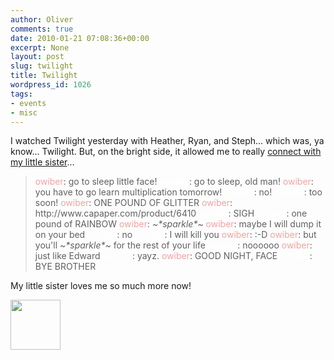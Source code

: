 ```yaml
---
author: Oliver
comments: true
date: 2010-01-21 07:08:36+00:00
excerpt: None
layout: post
slug: twilight
title: Twilight
wordpress_id: 1026
tags:
- events
- misc
---
```


I watched Twilight yesterday with Heather, Ryan, and Steph... which was, ya know... Twilight.  But, on the bright side, it allowed me to really <a href="http://theoster.tumblr.com/post/345263500/i-found-out-my-brother-watched-twilight-reason-he">connect with my little sister</a>...

<blockquote>
<span style="color: #F1A3A1">owiber</span>: go to sleep little face!
<span style="color: #fff">owiaba</span>: go to sleep, old man!
<span style="color: #F1A3A1">owiber</span>: you have to go learn multiplication tomorrow!
<span style="color: #fff">owiaba</span>: no!
<span style="color: #fff">owiaba</span>: too soon!
<span style="color: #F1A3A1">owiber</span>: ONE POUND OF GLITTER
<span style="color: #F1A3A1">owiber</span>: http://www.capaper.com/product/6410
<span style="color: #fff">owiaba</span>: SIGH
<span style="color: #fff">owiaba</span>: one pound of RAINBOW
<span style="color: #F1A3A1">owiber</span>: <em>~*sparkle*~</em>
<span style="color: #F1A3A1">owiber</span>: maybe I will dump it on your bed
<span style="color: #fff">owiaba</span>: no
<span style="color: #fff">owiaba</span>: I will kill you
<span style="color: #F1A3A1">owiber</span>: :-D
<span style="color: #F1A3A1">owiber</span>: but you'll <em>~*sparkle*~</em>  for the rest of your life
<span style="color: #fff">owiaba</span>: noooooo
<span style="color: #F1A3A1">owiber</span>: just like Edward
<span style="color: #fff">owiaba</span>: yayz.
<span style="color: #F1A3A1">owiber</span>: GOOD NIGHT, FACE
<span style="color: #fff">owiaba</span>: BYE BROTHER
</blockquote>

My little sister loves me so much more now!

<a href="https://www.owiber.com/2010/01/21/twilight/photo-on-2010-01-21-at-01-10/" rel="attachment wp-att-1035"><img src="https://www.owiber.com/wp-content/uploads/2010/01/Photo-on-2010-01-21-at-01.10-80x80.jpg" alt="" title="Photo on 2010-01-21 at 01.10" width="80" height="80" class="alignnone size-thumbnail wp-image-1035" /></a>
